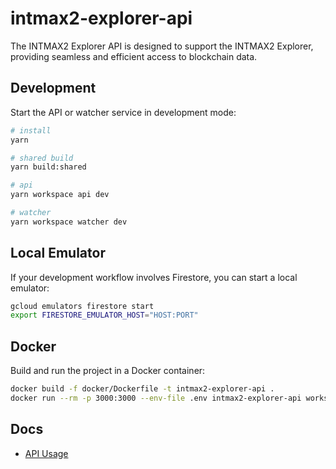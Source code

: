 # intmax2-explorer-api

The INTMAX2 Explorer API is designed to support the INTMAX2 Explorer, providing seamless and efficient access to blockchain data.

## Development

Start the API or watcher service in development mode:

```sh
# install
yarn

# shared build
yarn build:shared

# api
yarn workspace api dev

# watcher
yarn workspace watcher dev
```

## Local Emulator

If your development workflow involves Firestore, you can start a local emulator:

```sh
gcloud emulators firestore start
export FIRESTORE_EMULATOR_HOST="HOST:PORT"
```

## Docker

Build and run the project in a Docker container:

```sh
docker build -f docker/Dockerfile -t intmax2-explorer-api .
docker run --rm -p 3000:3000 --env-file .env intmax2-explorer-api workspace api start
```

## Docs

- [API Usage](./docs/api.md)